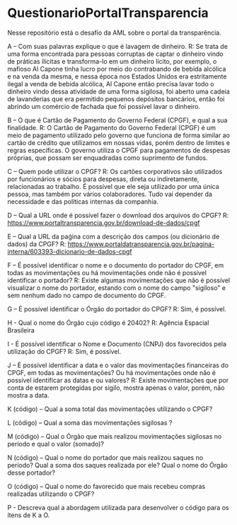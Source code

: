 # QuestionarioPortalTransparencia
Nesse repositório está o desafio da AML sobre o portal da transparência.

A – Com suas palavras explique o que é lavagem de dinheiro.
R: Se trata de uma forma encontrada para pessoas corruptas de captar o dinheiro vindo de práticas ilícitas e transforma-lo em um dinheiro lícito, por exemplo, o mafioso Al Capone tinha lucro por meio do contrabando de bebida alcólica e na venda da mesma, e nessa época nos Estados Unidos era estritamente ilegal a venda de bebida
alcólica, Al Capone então precisa lavar todo o dinheiro vindo dessa atividade de uma forma sigilosa, foi aberto uma cadeia de lavanderias que era permitido pequenos depósitos bancários, então foi abrindo um comércio de fachada que foi possível lavar o dinheiro.  

B – O que é Cartão de Pagamento do Governo Federal (CPGF), e qual a sua finalidade.
R: O Cartão de Pagamento do Governo Federal (CPGF) é um meio de pagamento utilizado pelo governo que funciona de forma similar ao cartão de crédito que utilizamos em nossas vidas, porém dentro de limites e regras específicas. O governo utiliza o CPGF para pagamentos de despesas próprias, que possam ser enquadradas como suprimento de fundos.

C – Quem pode utilizar o CPGF?
R: Os cartões corporativos são utilizados por funcionários e sócios para despesas, direta ou indiretamente, relacionadas ao trabalho. É possível que ele seja utilizado por uma única pessoa, mas também por vários colaboradores. Tudo vai depender da necessidade e das políticas internas da companhia.

D – Qual a URL onde é possível fazer o download dos arquivos do CPGF?
R: https://www.portaltransparencia.gov.br/download-de-dados/cpgf

E – Qual a URL da paǵina com a descrição dos campos (ou dicionário de dados) da CPGF?
R: https://www.portaldatransparencia.gov.br/pagina-interna/603393-dicionario-de-dados-cpgf

F – É possível identificar o nome e o documento do portador do CPGF, em todas as
movimentações ou há movimentações onde não é possível identificar o portador?
R: Existe algumas movimentações que não é possível visualizar o nome do portador, estando com o nome do campo "sigiloso" e sem nenhum dado no campo de documento do CPGF.

G – É possível identificar o Órgão do portador do CPGF?
R: Sim, é possível.

H - Qual o nome do Órgão cujo código é 20402?
R: Agência Espacial Brasileira

I - É possível identificar o Nome e Documento (CNPJ) dos favorecidos pela utilização do
CPGF?
R: Sim, é possível.

J – É possível identificar a data e o valor das movimentações financeiras do CPGF, em
todas as movimentações? Ou há movimentações onde não é possível identificar as datas e
ou valores?
R: Existe movimentações que por conta de estarem protegidas por sigilo, mostra apenas o valor, porém, não mostra a data.

K (código) – Qual a soma total das movimentações utilizando o CPGF?


L (código) – Qual a soma das movimentações sigilosas ?


M (código) – Qual o Órgão que mais realizou movimentações sigilosas no período e qual o
valor (somado)?


N (código) – Qual o nome do portador que mais realizou saques no período? Qual a soma
dos saques realizada por ele? Qual o nome do Órgão desse portador?


O (código) – Qual o nome do favorecido que mais recebeu compras realizadas utilizando o
CPGF?


P - Descreva qual a abordagem utilizada para desenvolver o código para os ítens de K a O.

